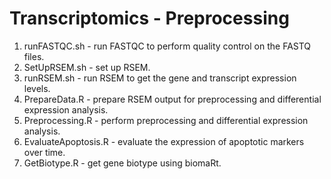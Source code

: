 # Transcriptomics - Preprocessing
1. runFASTQC.sh - run FASTQC to perform quality control on the FASTQ files.
2. SetUpRSEM.sh - set up RSEM.
3. runRSEM.sh - run RSEM to get the gene and transcript expression levels.
4. PrepareData.R - prepare RSEM output for preprocessing and differential expression analysis.
5. Preprocessing.R - perform preprocessing and differential expression analysis.
6. EvaluateApoptosis.R - evaluate the expression of apoptotic markers over time.
7. GetBiotype.R - get gene biotype using biomaRt.